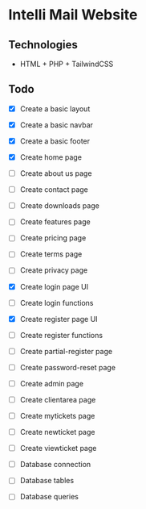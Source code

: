 # Intelli Mail Website

## Technologies

-   HTML + PHP + TailwindCSS

## Todo

-   [x] Create a basic layout
-   [x] Create a basic navbar
-   [x] Create a basic footer

-   [x] Create home page
-   [ ] Create about us page
-   [ ] Create contact page
-   [ ] Create downloads page
-   [ ] Create features page
-   [ ] Create pricing page
-   [ ] Create terms page
-   [ ] Create privacy page

-   [x] Create login page UI
-   [ ] Create login functions
-   [x] Create register page UI
-   [ ] Create register functions
-   [ ] Create partial-register page
-   [ ] Create password-reset page

-   [ ] Create admin page

-   [ ] Create clientarea page
-   [ ] Create mytickets page
-   [ ] Create newticket page
-   [ ] Create viewticket page

-   [ ] Database connection
-   [ ] Database tables
-   [ ] Database queries
